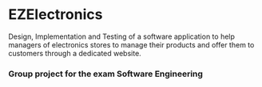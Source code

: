 # EZElectronics
Design, Implementation and Testing of a software application to help managers of electronics stores to manage their products and offer them to customers through a dedicated website.
### Group project for the exam Software Engineering 

